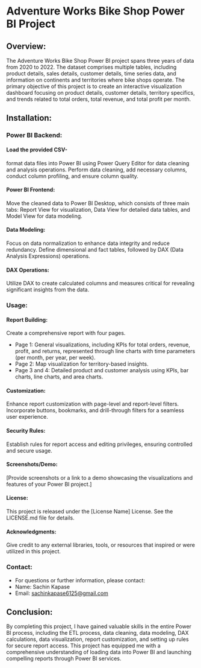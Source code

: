 # Adventure Works Bike Shop Power BI Project

## Overview:
The Adventure Works Bike Shop Power BI project spans three years of data from 2020 to 2022. The dataset comprises multiple tables, including product details, sales details, customer details, time series data, and information on continents and territories where bike shops operate. The primary objective of this project is to create an interactive visualization dashboard focusing on product details, customer details, territory specifics, and trends related to total orders, total revenue, and total profit per month.

## Installation:
### Power BI Backend:

#### Load the provided CSV-
format data files into Power BI using Power Query Editor for data cleaning and analysis operations.
Perform data cleaning, add necessary columns, conduct column profiling, and ensure column quality.

#### Power BI Frontend:
Move the cleaned data to Power BI Desktop, which consists of three main tabs: Report View for visualization, Data View for detailed data tables, and Model View for data modeling.

#### Data Modeling:
Focus on data normalization to enhance data integrity and reduce redundancy.
Define dimensional and fact tables, followed by DAX (Data Analysis Expressions) operations.

#### DAX Operations:
Utilize DAX to create calculated columns and measures critical for revealing significant insights from the data.

### Usage:

#### Report Building:
Create a comprehensive report with four pages.
- Page 1: General visualizations, including KPIs for total orders, revenue, profit, and returns, represented through line charts with time parameters (per month, per year, per week).
- Page 2: Map visualization for territory-based insights.
- Page 3 and 4: Detailed product and customer analysis using KPIs, bar charts, line charts, and area charts.

#### Customization:
Enhance report customization with page-level and report-level filters.
Incorporate buttons, bookmarks, and drill-through filters for a seamless user experience.

#### Security Rules:
Establish rules for report access and editing privileges, ensuring controlled and secure usage.

#### Screenshots/Demo:
[Provide screenshots or a link to a demo showcasing the visualizations and features of your Power BI project.]

#### License:
This project is released under the [License Name] License. See the LICENSE.md file for details.

#### Acknowledgments:
Give credit to any external libraries, tools, or resources that inspired or were utilized in this project.

### Contact:
- For questions or further information, please contact:
- Name: Sachin Kapase
- Email: sachinkapase6125@gmail.com

## Conclusion:
By completing this project, I have gained valuable skills in the entire Power BI process, including the ETL process, data cleaning, data modeling, DAX calculations, data visualization, report customization, and setting up rules for secure report access. This project has equipped me with a comprehensive understanding of loading data into Power BI and launching compelling reports through Power BI services.